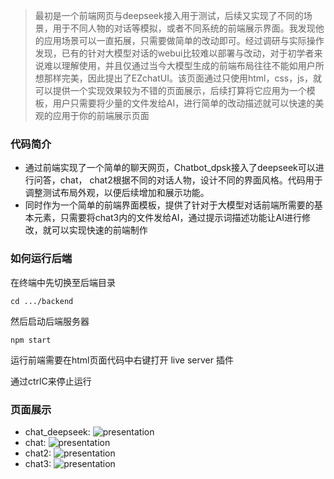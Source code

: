> 最初是一个前端网页与deepseek接入用于测试，后续又实现了不同的场景，用于不同人物的对话等模拟，或者不同系统的前端展示界面。我发现他的应用场景可以一直拓展，只需要做简单的改动即可。经过调研与实际操作发现，已有的针对大模型对话的webui比较难以部署与改动，对于初学者来说难以理解使用，并且仅通过当今大模型生成的前端布局往往不能如用户所想那样完美，因此提出了EZchatUI。该页面通过只使用html，css，js，就可以提供一个实现效果较为不错的页面展示，后续打算将它应用为一个模板，用户只需要将少量的文件发给AI，进行简单的改动描述就可以快速的美观的应用于你的前端展示页面

### 代码简介
- 通过前端实现了一个简单的聊天网页，Chatbot_dpsk接入了deepseek可以进行问答，chat， chat2根据不同的对话人物，设计不同的界面风格。代码用于调整测试布局外观，以便后续增加和展示功能。
- 同时作为一个简单的前端界面模板，提供了针对于大模型对话前端所需要的基本元素，只需要将chat3内的文件发给AI，通过提示词描述功能让AI进行修改，就可以实现快速的前端制作

### 如何运行后端
在终端中先切换至后端目录
```
cd .../backend
```
然后启动后端服务器
```
npm start
```
运行前端需要在html页面代码中右键打开 live server 插件

通过ctrlC来停止运行

### 页面展示
- chat_deepseek:
![presentation](Chatbot_dpsk/frontend/images/web1.png)
- chat:
![presentation](Chatbot_dpsk/frontend/images/anst.png)
- chat2:
![presentation](Chatbot_dpsk/frontend/images/web2.png)
- chat3:
![presentation](Chatbot_dpsk/frontend/images/web3.png)
